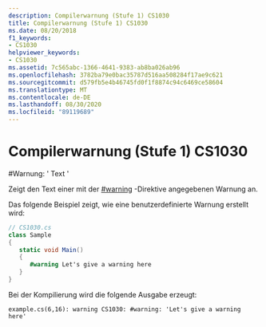 ```yaml
---
description: Compilerwarnung (Stufe 1) CS1030
title: Compilerwarnung (Stufe 1) CS1030
ms.date: 08/20/2018
f1_keywords:
- CS1030
helpviewer_keywords:
- CS1030
ms.assetid: 7c565abc-1366-4641-9383-ab8ba026ab96
ms.openlocfilehash: 3782ba79e0bac35787d516aa508284f17ae9c621
ms.sourcegitcommit: d579fb5e4b46745fd0f1f8874c94c6469ce58604
ms.translationtype: MT
ms.contentlocale: de-DE
ms.lasthandoff: 08/30/2020
ms.locfileid: "89119689"
---
```

# <a name="compiler-warning-level-1-cs1030"></a>Compilerwarnung (Stufe 1) CS1030
\#Warnung: ' Text '  
  
 Zeigt den Text einer mit der [#warning](../language-reference/preprocessor-directives/preprocessor-warning.md) -Direktive angegebenen Warnung an.  
  
 Das folgende Beispiel zeigt, wie eine benutzerdefinierte Warnung erstellt wird:  
  
```csharp  
// CS1030.cs  
class Sample  
{  
   static void Main()  
   {  
      #warning Let's give a warning here
   }  
}  
```

Bei der Kompilierung wird die folgende Ausgabe erzeugt:

```console
example.cs(6,16): warning CS1030: #warning: 'Let's give a warning here'
```
